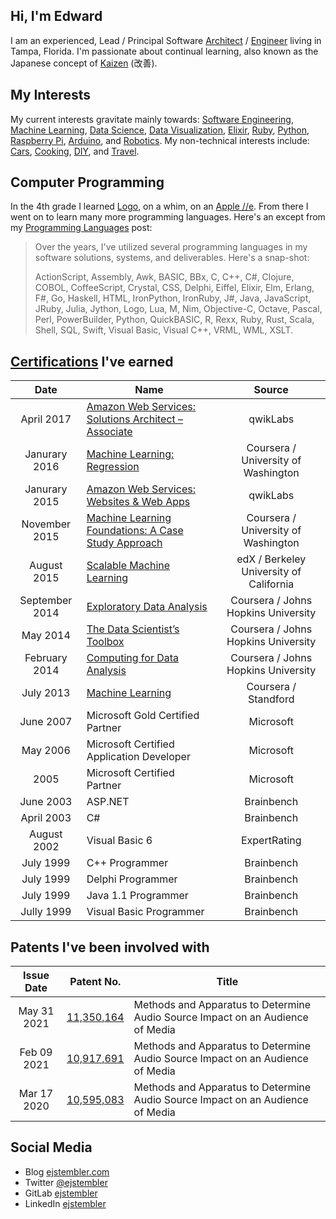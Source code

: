 ## Hi, I'm Edward

I am an experienced, Lead / Principal Software [Architect](https://en.wikipedia.org/wiki/Software_architect) / [Engineer](https://en.wikipedia.org/wiki/Software_engineer) living in Tampa, Florida. I'm passionate about continual learning, also known as the Japanese concept of [Kaizen](https://en.wikipedia.org/wiki/Kaizen) (改善).

## My Interests

My current interests gravitate mainly towards: [Software Engineering](https://ejstembler.com/category/software-engineering/), [Machine Learning](https://ejstembler.com/category/machine-learning/), [Data Science](https://ejstembler.com/tag/data-science/), [Data Visualization](https://ejstembler.com/tag/data-visualization/), [Elixir](https://ejstembler.com/tag/elixir/), [Ruby](https://ejstembler.com/tag/ruby), [Python](https://ejstembler.com/tag/python), [Raspberry Pi](https://ejstembler.com/tag/raspberry-pi/), [Arduino](https://ejstembler.com/tag/arduino/), and [Robotics](https://ejstembler.com/category/robotics). My non-technical interests include: [Cars](https://ejstembler.com/category/cars), [Cooking](https://ejstembler.com/category/cooking), [DIY](https://ejstembler.com/category/diy), and [Travel](https://ejstembler.com/category/travel).

## Computer Programming

In the 4th grade I learned [Logo](https://en.wikipedia.org/wiki/Logo_(programming_language)), on a whim, on an [Apple //e](https://en.wikipedia.org/wiki/Apple_IIe). From there I went on to learn many more programming languages. Here's an except from my [Programming Languages](https://ejstembler.com/posts/programming-languages) post:

>Over the years, I've utilized several programming languages in my software solutions, systems, and deliverables. Here's a snap-shot:
>
>ActionScript, Assembly, Awk, BASIC, BBx, C, C++, C#, Clojure, COBOL, CoffeeScript, Crystal, CSS, Delphi, Eiffel, Elixir, Elm, Erlang, F#, Go, Haskell, HTML, IronPython, IronRuby, J#, Java, JavaScript, JRuby, Julia, Jython, Logo, Lua, M, Nim, Objective-C, Octave, Pascal, Perl, PowerBuilder, Python, QuickBASIC, R, Rexx, Ruby, Rust, Scala, Shell, SQL, Swift, Visual Basic, Visual C++, VRML, WML, XSLT.

## [Certifications](https://ejstembler.com/certifications) I've earned

|Date|Name|Source|
|:--:|----|:----:|
|April 2017|[Amazon Web Services: Solutions Architect – Associate](https://qwiklabs.com/public_profiles/200344f0-9fb5-4eeb-b937-c2e3a632bc8b)|qwikLabs|
|Janurary 2016|[Machine Learning: Regression](https://www.coursera.org/account/accomplishments/verify/EJJCDTV9SMFV)|Coursera / University of Washington|
|Janurary 2015|[Amazon Web Services: Websites & Web Apps](https://qwiklabs.com/public_profiles/200344f0-9fb5-4eeb-b937-c2e3a632bc8b)|qwikLabs|
|November 2015|[Machine Learning Foundations: A Case Study Approach](https://www.coursera.org/account/accomplishments/verify/U2525MH79EE6)|Coursera / University of Washington|
|August 2015|[Scalable Machine Learning](https://s3.amazonaws.com/verify.edx.org/downloads/f933ca936bcd4b229358db389c5d33ef/Certificate.pdf)|edX / Berkeley University of California|
|September 2014|[Exploratory Data Analysis](https://www.coursera.org/records/J3vKkQ3WKSJfd8Za)|Coursera / Johns Hopkins University|
|May 2014|[The Data Scientist’s Toolbox](https://www.coursera.org/records/5GseFzn4Cj8ZDZc7)|Coursera / Johns Hopkins University|
|February 2014|[Computing for Data Analysis](https://www.coursera.org/records/MQMPLPKCLu5w6z5v)|Coursera / Johns Hopkins University|
|July 2013|[Machine Learning](https://www.coursera.org/api/legacyCertificates.v1/spark/statementOfAccomplishment/970311~3334403/pdf)|Coursera / Standford|
|June 2007|Microsoft Gold Certified Partner|Microsoft|
|May 2006|Microsoft Certified Application Developer|Microsoft|
|2005|Microsoft Certified Partner|Microsoft|
|June 2003|ASP.NET|Brainbench|
|April 2003|C#|Brainbench|
|August 2002|Visual Basic 6|ExpertRating|
|July 1999|C++ Programmer|Brainbench|
|July 1999|Delphi Programmer|Brainbench|
|July 1999|Java 1.1 Programmer|Brainbench|
|Jully 1999|Visual Basic Programmer|Brainbench|


## Patents I've been involved with

|Issue Date|Patent No.|Title|
|:--------:|:--------:|-----|
|May 31 2021|[11,350,164](https://patft.uspto.gov/netacgi/nph-Parser?Sect1=PTO2&Sect2=HITOFF&p=1&u=%2Fnetahtml%2FPTO%2Fsearch-bool.html&r=1&f=G&l=50&co1=AND&d=PTXT&s1=Stembler-Edward&OS=Stembler-Edward&RS=Stembler-Edward)|Methods and Apparatus to Determine Audio Source Impact on an Audience of Media|
|Feb 09 2021|[10,917,691](https://patft.uspto.gov/netacgi/nph-Parser?Sect1=PTO2&Sect2=HITOFF&p=1&u=%2Fnetahtml%2FPTO%2Fsearch-bool.html&r=1&f=G&l=50&co1=AND&d=PTXT&s1=Stembler-Edward.INNM.&OS=IN/Stembler-Edward&RS=IN/Stembler-Edward)|Methods and Apparatus to Determine Audio Source Impact on an Audience of Media|
|Mar 17 2020|[10,595,083](https://patft.uspto.gov/netacgi/nph-Parser?Sect1=PTO2&Sect2=HITOFF&p=1&u=%2Fnetahtml%2FPTO%2Fsearch-bool.html&r=2&f=G&l=50&co1=AND&d=PTXT&s1=Stembler-Edward.INNM.&OS=IN/Stembler-Edward&RS=IN/Stembler-Edward)|Methods and Apparatus to Determine Audio Source Impact on an Audience of Media|

## Social Media

- Blog [ejstembler.com](https://ejstembler.com)
- Twitter [@ejstembler](https://twitter.com/home)
- GitLab [ejstembler](https://gitlab.com/ejstembler)
- LinkedIn [ejstembler](https://www.linkedin.com/in/ejstembler/)
